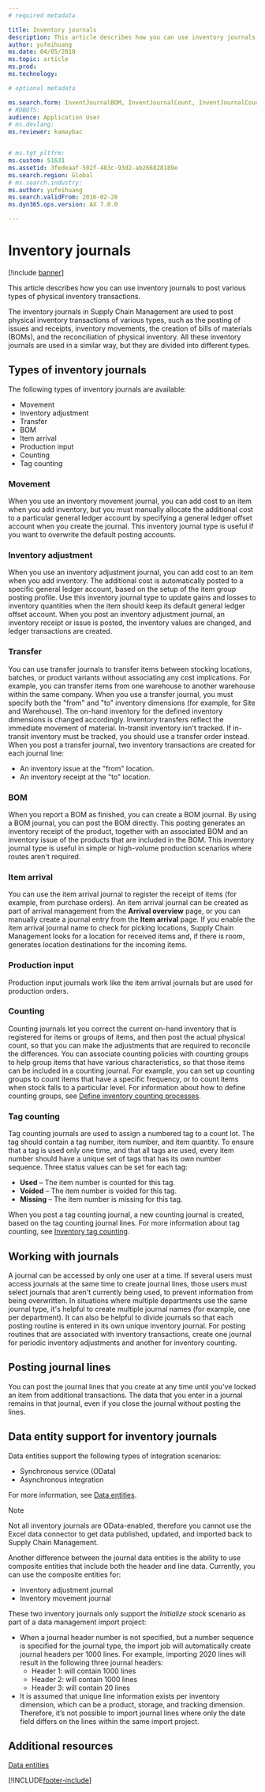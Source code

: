 ```yaml
---
# required metadata

title: Inventory journals
description: This article describes how you can use inventory journals to post various types of physical inventory transactions.
author: yufeihuang
ms.date: 04/05/2018
ms.topic: article
ms.prod:
ms.technology:

# optional metadata

ms.search.form: InventJournalBOM, InventJournalCount, InventJournalCountTag, InventJournalLossProfit, InventJournalMovement, InventJournalTransfer, WMSJournalTable
# ROBOTS:
audience: Application User
# ms.devlang:
ms.reviewer: kamaybac


# ms.tgt_pltfrm:
ms.custom: 51631
ms.assetid: 3fedeaaf-502f-483c-93d2-ab266828189e
ms.search.region: Global
# ms.search.industry:
ms.author: yufeihuang
ms.search.validFrom: 2016-02-28
ms.dyn365.ops.version: AX 7.0.0

---
```


# Inventory journals

[!include [banner](../includes/banner.md)]

This article describes how you can use inventory journals to post various types of physical inventory transactions.

The inventory journals in Supply Chain Management are used to post physical inventory transactions of various types, such as the posting of issues and receipts, inventory movements, the creation of bills of materials (BOMs), and the reconciliation of physical inventory. All these inventory journals are used in a similar way, but they are divided into different types.

## Types of inventory journals
The following types of inventory journals are available:

-   Movement
-   Inventory adjustment
-   Transfer
-   BOM
-   Item arrival
-   Production input
-   Counting
-   Tag counting

### Movement

When you use an inventory movement journal, you can add cost to an item when you add inventory, but you must manually allocate the additional cost to a particular general ledger account by specifying a general ledger offset account when you create the journal. This inventory journal type is useful if you want to overwrite the default posting accounts.

### Inventory adjustment

When you use an inventory adjustment journal, you can add cost to an item when you add inventory. The additional cost is automatically posted to a specific general ledger account, based on the setup of the item group posting profile. Use this inventory journal type to update gains and losses to inventory quantities when the item should keep its default general ledger offset account. When you post an inventory adjustment journal, an inventory receipt or issue is posted, the inventory values are changed, and ledger transactions are created.

### Transfer

You can use transfer journals to transfer items between stocking locations, batches, or product variants without associating any cost implications. For example, you can transfer items from one warehouse to another warehouse within the same company. When you use a transfer journal, you must specify both the "from" and "to" inventory dimensions (for example, for Site and Warehouse). The on-hand inventory for the defined inventory dimensions is changed accordingly. Inventory transfers reflect the immediate movement of material. In-transit inventory isn't tracked. If in-transit inventory must be tracked, you should use a transfer order instead. When you post a transfer journal, two inventory transactions are created for each journal line:

-   An inventory issue at the "from" location.
-   An inventory receipt at the "to" location.

### BOM

When you report a BOM as finished, you can create a BOM journal. By using a BOM journal, you can post the BOM directly. This posting generates an inventory receipt of the product, together with an associated BOM and an inventory issue of the products that are included in the BOM. This inventory journal type is useful in simple or high-volume production scenarios where routes aren't required.

### Item arrival

You can use the item arrival journal to register the receipt of items (for example, from purchase orders). An item arrival journal can be created as part of arrival management from the **Arrival overview** page, or you can manually create a journal entry from the **Item arrival** page. If you enable the item arrival journal name to check for picking locations, Supply Chain Management looks for a location for received items and, if there is room, generates location destinations for the incoming items.

### Production input

Production input journals work like the item arrival journals but are used for production orders.

### Counting

Counting journals let you correct the current on-hand inventory that is registered for items or groups of items, and then post the actual physical count, so that you can make the adjustments that are required to reconcile the differences. You can associate counting policies with counting groups to help group items that have various characteristics, so that those items can be included in a counting journal. For example, you can set up counting groups to count items that have a specific frequency, or to count items when stock falls to a particular level. For information about how to define counting groups, see [Define inventory counting processes](tasks/define-inventory-counting-processes.md).

### Tag counting

Tag counting journals are used to assign a numbered tag to a count lot. The tag should contain a tag number, item number, and item quantity. To ensure that a tag is used only one time, and that all tags are used, every item number should have a unique set of tags that has its own number sequence. Three status values can be set for each tag:

-   **Used** – The item number is counted for this tag.
-   **Voided** – The item number is voided for this tag.
-   **Missing** – The item number is missing for this tag.

When you post a tag counting journal, a new counting journal is created, based on the tag counting journal lines. For more information about tag counting, see [Inventory tag counting](inventory-tag-counting.md).

## Working with journals
A journal can be accessed by only one user at a time. If several users must access journals at the same time to create journal lines, those users must select journals that aren't currently being used, to prevent information from being overwritten. In situations where multiple departments use the same journal type, it's helpful to create multiple journal names (for example, one per department). It can also be helpful to divide journals so that each posting routine is entered in its own unique inventory journal. For posting routines that are associated with inventory transactions, create one journal for periodic inventory adjustments and another for inventory counting.

## Posting journal lines
You can post the journal lines that you create at any time until you've locked an item from additional transactions. The data that you enter in a journal remains in that journal, even if you close the journal without posting the lines.

## Data entity support for inventory journals

Data entities support the following types of integration scenarios:
-    Synchronous service (OData)
-  Asynchronous integration

For more information, see [Data entities](../../fin-ops-core/dev-itpro/data-entities/data-entities.md).

> [!NOTE]
> Not all inventory journals are OData-enabled, therefore you cannot use the Excel data connector to get data published, updated, and imported back to Supply Chain Management. 

Another difference between the journal data entities is the ability to use composite entities that include both the header and line data. Currently, you can use the composite entities for:
-   Inventory adjustment journal
-   Inventory movement journal

These two inventory journals only support the *Initialize stock* scenario as part of a data management import project:
-  When a journal header number is not specified, but a number sequence is specified for the journal type, the import job will automatically create journal headers per 1000 lines. For example, importing 2020 lines will result in the following three journal headers:
    -  Header 1: will contain 1000 lines
    -  Header 2: will contain 1000 lines
    -  Header 3: will contain 20 lines
-  It is assumed that unique line information exists per inventory dimension, which can be a product, storage, and tracking dimension. Therefore, it’s not possible to import journal lines where only the date field differs on the lines within the same import project.

## Additional resources

[Data entities](../../fin-ops-core/dev-itpro/data-entities/data-entities.md)


[!INCLUDE[footer-include](../../includes/footer-banner.md)]